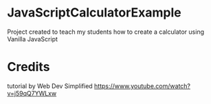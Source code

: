 # JavaScriptCalculatorExample
Project created to teach my students how to create a calculator using Vanilla JavaScript
# Credits
tutorial by Web Dev Simplified
 https://www.youtube.com/watch?v=j59qQ7YWLxw
